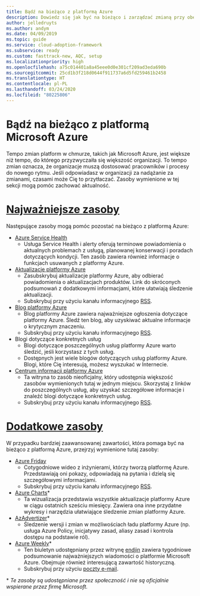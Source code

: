```yaml
---
title: Bądź na bieżąco z platformą Azure
description: Dowiedz się jak być na bieżąco i zarządzać zmianą przy obecnym rozwoju chmury dzięki przewodnikowi Cloud Adoption Framework dla platformy Azure.
author: jelledruyts
ms.author: andym
ms.date: 04/09/2019
ms.topic: guide
ms.service: cloud-adoption-framework
ms.subservice: ready
ms.custom: fasttrack-new, AQC, setup
ms.localizationpriority: high
ms.openlocfilehash: a75c014401a8a45eee0d0e301cf209ad3eda690b
ms.sourcegitcommit: 25cd1b3f218d0644f911737a6d5fd259461b2458
ms.translationtype: HT
ms.contentlocale: pl-PL
ms.lasthandoff: 03/24/2020
ms.locfileid: "80225806"
---
```

# <a name="stay-current-with-microsoft-azure"></a>Bądź na bieżąco z platformą Microsoft Azure

Tempo zmian platform w chmurze, takich jak Microsoft Azure, jest większe niż tempo, do którego przyzwyczaiła się większość organizacji. To tempo zmian oznacza, że organizacje muszą dostosować pracowników i procesy do nowego rytmu. Jeśli odpowiadasz w organizacji za nadążanie za zmianami, czasami może Cię to przytłaczać. Zasoby wymienione w tej sekcji mogą pomóc zachować aktualność.

<!-- markdownlint-disable MD025 -->

# <a name="top-resources"></a>[Najważniejsze zasoby](#tab/TopResources)

<!-- markdownlint-enable MD025 -->

Następujące zasoby mogą pomóc pozostać na bieżąco z platformą Azure:

- [Azure Service Health](https://docs.microsoft.com/azure/service-health/service-health-overview)
  - Usługa Service Health i alerty oferują terminowe powiadomienia o aktualnych problemach z usługą, planowanej konserwacji i poradach dotyczących kondycji. Ten zasób zawiera również informacje o funkcjach usuwanych z platformy Azure.
- [Aktualizacje platformy Azure](https://azure.microsoft.com/updates)
  - Zasubskrybuj aktualizacje platformy Azure, aby odbierać powiadomienia o aktualizacjach produktów. Link do skróconych podsumowań z dodatkowymi informacjami, które ułatwiają śledzenie aktualizacji.
  - Subskrybuj przy użyciu kanału informacyjnego [RSS](https://azurecomcdn.azureedge.net/updates/feed).
- [Blog platformy Azure](https://azure.microsoft.com/blog)
  - Blog platformy Azure zawiera najważniejsze ogłoszenia dotyczące platformy Azure. Śledź ten blog, aby uzyskiwać aktualne informacje o krytycznym znaczeniu.
  - Subskrybuj przy użyciu kanału informacyjnego [RSS](https://azurecomcdn.azureedge.net/blog/feed).
- Blogi dotyczące konkretnych usług
  - Blogi dotyczące poszczególnych usług platformy Azure warto śledzić, jeśli korzystasz z tych usług.
  - Dostępnych jest wiele blogów dotyczących usług platformy Azure. Blogi, które Cię interesują, możesz wyszukać w Internecie.
- [Centrum informacji platformy Azure](https://azureinfohub.azurewebsites.net)
  - Ta witryna to zasób nieoficjalny, który udostępnia większość zasobów wymienionych tutaj w jednym miejscu. Skorzystaj z linków do poszczególnych usług, aby uzyskać szczegółowe informacje i znaleźć blogi dotyczące konkretnych usług.
  - Subskrybuj przy użyciu kanału informacyjnego [RSS](https://azureinfohub.azurewebsites.net/Feed?serviceTitle=Azure).

<!-- markdownlint-disable MD025 -->

# <a name="additional-resources"></a>[Dodatkowe zasoby](#tab/AdditionalResources)

<!-- markdownlint-enable MD025 -->

W przypadku bardziej zaawansowanej zawartości, która pomaga być na bieżąco z platformą Azure, przejrzyj wymienione tutaj zasoby:

- [Azure Friday](https://channel9.msdn.com/Shows/Azure-Friday)
  - Cotygodniowe wideo z inżynierami, którzy tworzą platformę Azure. Przedstawiają oni pokazy, odpowiadają na pytania i dzielą się szczegółowymi informacjami.
  - Subskrybuj przy użyciu kanału informacyjnego [RSS](https://channel9.msdn.com/Shows/Azure-Friday/feed).
- [Azure Charts](https://azurecharts.com/)*
  - Ta wizualizacja przedstawia wszystkie aktualizacje platformy Azure w ciągu ostatnich sześciu miesięcy. Zawiera ona inne przydatne wykresy i narzędzia ułatwiające śledzenie zmian platformy Azure.
- [AzAdvertizer](https://www.azadvertizer.net/)*
  - Śledzenie wersji i zmian w możliwościach ładu platformy Azure (np. usługa Azure Policy, inicjatywy zasad, aliasy zasad i kontrola dostępu na podstawie ról).
- [Azure Weekly](https://azureweekly.info)*
  - Ten biuletyn udostępniany przez witrynę [endjin](https://endjin.com) zawiera tygodniowe podsumowanie najważniejszych wiadomości o platformie Microsoft Azure. Obejmuje również interesującą zawartość historyczną.
  - Subskrybuj przy użyciu [poczty e-mail](https://azureweekly.info).

\* *Te zasoby są udostępniane przez społeczność i nie są oficjalnie wspierane przez firmę Microsoft.*
